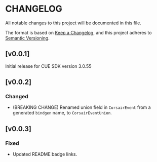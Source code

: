 # CHANGELOG

All notable changes to this project will be documented in this file.

The format is based on [Keep a Changelog](https://keepachangelog.com/en/1.0.0/),
and this project adheres to [Semantic Versioning](https://semver.org/spec/v2.0.0.html).

## [v0.0.1]

Initial release for CUE SDK version 3.0.55

## [v0.0.2]
### Changed
- (BREAKING CHANGE) Renamed union field in `CorsairEvent` from a generated `bindgen` name, to `CorsairEventUnion`.

## [v0.0.3]
### Fixed
- Updated README badge links.
